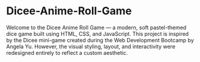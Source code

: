 # Dicee-Anime-Roll-Game
Welcome to the Dicee Anime Roll Game — a modern, soft pastel-themed dice game built using HTML, CSS, and JavaScript. This project is inspired by the Dicee mini-game created during the Web Development Bootcamp by Angela Yu. However, the visual styling, layout, and interactivity were redesigned entirely to reflect a custom aesthetic.
